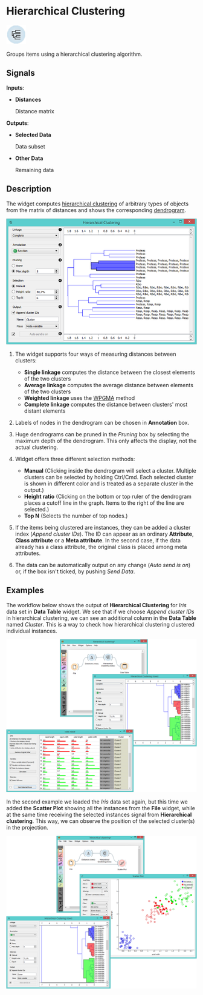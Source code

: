 Hierarchical Clustering
=======================

![image](icons/hierarchical-clustering.png)

Groups items using a hierarchical clustering algorithm.

Signals
-------

**Inputs**:

- **Distances**

  Distance matrix

**Outputs**:

- **Selected Data**

  Data subset

- **Other Data**

  Remaining data

Description
-----------

The widget computes [hierarchical clustering](https://en.wikipedia.org/wiki/Hierarchical_clustering) of arbitrary types of
objects from the matrix of distances and shows the
corresponding [dendrogram](https://en.wikipedia.org/wiki/Dendrogram).

![image](images/HierarchicalClustering-stamped.png)

1. The widget supports four ways of measuring distances between clusters:
    - **Single linkage** computes the distance between the closest elements of the two clusters
    - **Average linkage** computes the average distance between elements of the two clusters
    - **Weighted linkage** uses the [WPGMA](http://research.amnh.org/~siddall/methods/day1.html) method
    - **Complete linkage** computes the distance between clusters' most distant elements

2. Labels of nodes in the dendrogram can be chosen in **Annotation** box.

3. Huge dendrograms can be pruned in the *Pruning* box by
  selecting the maximum depth of the dendrogram. This only affects the display, not the actual clustering.

4. Widget offers three different selection methods:
    - **Manual** (Clicking inside the dendrogram will select a cluster. Multiple clusters can be selected by
    holding Ctrl/Cmd. Each selected cluster is shown in different color and is
    treated as a separate cluster in the output.)
    - **Height ratio** (Clicking on the bottom or top ruler of the dendrogram places a
    cutoff line in the graph. Items to the right of the line are selected.)
    - **Top N** (Selects the number of top nodes.)

5. If the items being clustered are instances, they can be added a cluster
  index (*Append cluster IDs*). The ID can appear as an ordinary **Attribute**,
  **Class attribute** or a **Meta attribute**. In the second
  case, if the data already has a class attribute, the original class is
  placed among meta attributes.

6. The data can be automatically output on any change (*Auto send is on*) or, if the box
   isn't ticked, by pushing *Send Data*.


Examples
--------

The workflow below shows the output of **Hierarchical Clustering** for *Iris* data set in **Data Table** widget.
We see that if we choose *Append cluster IDs* in hierarchical clustering, we can see an additional
column in the **Data Table** named *Cluster*. This is a way to
check how hierarchical clustering clustered individual instances.

<img src="images/HierarchicalClustering-Example2.png" alt="image" width="600">

In the second example we loaded the *Iris* data set again, but this time
we added the **Scatter Plot** showing all the instances from the **File** widget, 
while at the same time receiving the selected instances signal from
**Hierarchical clustering**. This way, we can
observe the position of the selected cluster(s) in the projection.

<img src="images/HierarchicalClustering-Example.png" alt="image" width="600">
